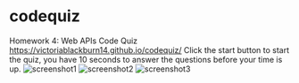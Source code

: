 # codequiz
Homework 4: Web APIs Code Quiz
https://victoriablackburn14.github.io/codequiz/
Click the start button to start the quiz, you have 10 seconds to answer the questions before your time is up.
<img scr="./assets.screenshots.Code1.jpg" alt="screenshot1">
<img scr="./assets.screenshots.Code2.jpg" alt="screenshot2">
<img scr="./assets.screenshots.Code3.jpg" alt="screenshot3">
